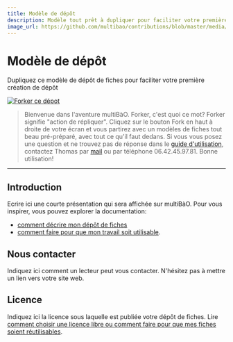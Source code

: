 ```yaml
---
title: Modèle de dépôt
description: Modèle tout prêt à dupliquer pour faciliter votre première création de dépôt.
image_url: https://github.com/multibao/contributions/blob/master/media/petalouda-modifiedbytom-cc-by-nc.jpg?raw=true
---
```


# Modèle de dépôt

Dupliquez ce modèle de dépôt de fiches pour faciliter votre première création de dépôt

[![Forker ce dépot](https://raw.githubusercontent.com/multibao/guideutilisateur/master/media/Scrab.png)](https://github.com/multibao/guideutilisateur#fork-destination-box)

> Bienvenue dans l'aventure multiBàO. Forker, c'est quoi ce mot? Forker signifie "action de répliquer". Cliquez sur le bouton Fork en haut à droite de votre écran et vous partirez avec un modèles de fiches tout beau pré-préparé, avec tout ce qu'il faut dedans. Si vous vous posez une question et ne trouvez pas de réponse dans le [guide d'utilisation](https://github.com/multibao/documentation), contactez Thomas par [mail](mailto:thomas.wolff@cpcoop.fr) ou par téléphone 06.42.45.97.81. Bonne utilisation! 

---
## Introduction

Ecrire ici une courte présentation qui sera affichée sur multiBàO. 
Pour vous inspirer, vous pouvez explorer la documentation:
* [comment décrire mon dépôt de fiches](http://multibao.org/multibao/documentation/fiches/decrire_depot.md)
* [comment faire pour que mon travail soit utilisable](http://www.multibao.org/multibao/documentation/fiches/fiches_utiles.md).

## Nous contacter 

Indiquez ici comment un lecteur peut vous contacter. 
N'hésitez pas à mettre un lien vers votre site web.

## Licence

Indiquez ici la licence sous laquelle est publiée votre dépôt de fiches. 
Lire [comment choisir une licence libre ou comment faire pour que mes fiches soient réutilisables](http://www.multibao.org/multibao/documentation/fiches/fiches_reutilisables.md). 

